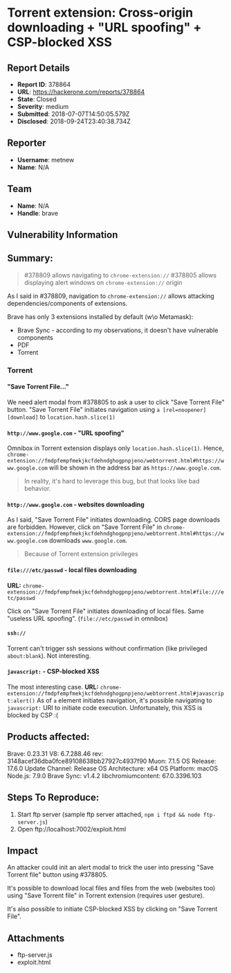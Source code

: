 # Torrent extension: Cross-origin downloading + "URL spoofing" + CSP-blocked XSS

## Report Details
- **Report ID**: 378864
- **URL**: https://hackerone.com/reports/378864
- **State**: Closed
- **Severity**: medium
- **Submitted**: 2018-07-07T14:50:05.579Z
- **Disclosed**: 2018-09-24T23:40:38.734Z

## Reporter
- **Username**: metnew
- **Name**: N/A

## Team
- **Name**: N/A
- **Handle**: brave

## Vulnerability Information
## Summary:

> \#378809 allows navigating to `chrome-extension://`
> \#378805 allows displaying alert windows on `chrome-extension://` origin

As I said in #378809, navigation to `chrome-extension://` allows attacking dependencies/components of extensions.

Brave has only 3 extensions installed by default (w\o Metamask):
- Brave Sync - according to my observations, it doesn't have vulnerable components
- PDF
- Torrent

### Torrent

#### "Save Torrent File..."

We need alert modal from #378805 to ask a user to click "Save Torrent File" button.
"Save Torrent File" initiates navigation using `a [rel=noopener] [download]` to `location.hash.slice(1)`

#### `http://www.google.com` - "URL spoofing"

Omnibox in Torrent extension displays only `location.hash.slice(1)`. Hence, `chrome-extension://fmdpfempfmekjkcfdehndghogpnpjeno/webtorrent.html#https://www.google.com` will be shown in the address bar as `https://www.google.com`. 
> In reality, it's hard to leverage this bug, but that looks like bad behavior. 

#### `http://www.google.com` - websites downloading

As I said, "Save Torrent File" initiates downloading. CORS page downloads are forbidden.
However, click on "Save Torrent File" in `chrome-extension://fmdpfempfmekjkcfdehndghogpnpjeno/webtorrent.html#https://www.google.com` downloads `www.google.com`.
 
> Because of Torrent extension privileges

#### `file:///etc/passwd` - local files downloading

**URL:** `chrome-extension://fmdpfempfmekjkcfdehndghogpnpjeno/webtorrent.html#file:///etc/passwd`

Click on "Save Torrent File" initiates downloading of local files.
Same "useless URL spoofing". (`file://etc/passwd` in omnibox)

#### `ssh://`

Torrent can't trigger ssh sessions without confirmation (like privileged `about:blank`). Not interesting.

#### `javascript:` - CSP-blocked XSS

The most interesting case. 
**URL:** `chrome-extension://fmdpfempfmekjkcfdehndghogpnpjeno/webtorrent.html#javascript:alert()`
As of `a` element initiates navigation, it's possible navigating to `javascript:` URI to initiate code execution.
Unfortunately, this XSS is blocked by CSP :(

## Products affected: 

Brave: 0.23.31 
V8: 6.7.288.46 
rev: 3148acef36dba0fce89108638bb27927c4937f90 
Muon: 7.1.5 
OS Release: 17.6.0 
Update Channel: Release 
OS Architecture: x64 
OS Platform: macOS 
Node.js: 7.9.0 
Brave Sync: v1.4.2 
libchromiumcontent: 67.0.3396.103

## Steps To Reproduce:

1. Start ftp server (sample ftp server attached, `npm i ftpd && node ftp-server.js`)
2. Open ftp://localhost:7002/exploit.html

## Impact

An attacker could init an alert modal to trick the user into pressing "Save Torrent file" button using #378805.

It's possible to download local files and files from the web (websites too) using "Save Torrent file" in Torrent extension (requires user gesture).

It's also possible to initiate CSP-blocked XSS by clicking on "Save Torrent File".

## Attachments
- ftp-server.js
- exploit.html
